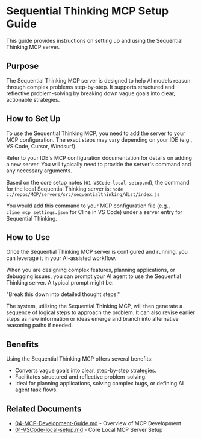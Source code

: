 # Sequential Thinking MCP Setup Guide

This guide provides instructions on setting up and using the Sequential Thinking MCP server.

## Purpose

The Sequential Thinking MCP server is designed to help AI models reason through complex problems step-by-step. It supports structured and reflective problem-solving by breaking down vague goals into clear, actionable strategies.

## How to Set Up

To use the Sequential Thinking MCP, you need to add the server to your MCP configuration. The exact steps may vary depending on your IDE (e.g., VS Code, Cursor, Windsurf).

Refer to your IDE's MCP configuration documentation for details on adding a new server. You will typically need to provide the server's command and any necessary arguments.

Based on the core setup notes (`01-VSCode-local-setup.md`), the command for the local Sequential Thinking server is:
`node c:/repos/MCP/servers/src/sequentialthinking/dist/index.js`

You would add this command to your MCP configuration file (e.g., `cline_mcp_settings.json` for Cline in VS Code) under a server entry for Sequential Thinking.

## How to Use

Once the Sequential Thinking MCP server is configured and running, you can leverage it in your AI-assisted workflow.

When you are designing complex features, planning applications, or debugging issues, you can prompt your AI agent to use the Sequential Thinking server. A typical prompt might be:

"Break this down into detailed thought steps."

The system, utilizing the Sequential Thinking MCP, will then generate a sequence of logical steps to approach the problem. It can also revise earlier steps as new information or ideas emerge and branch into alternative reasoning paths if needed.

## Benefits

Using the Sequential Thinking MCP offers several benefits:

*   Converts vague goals into clear, step-by-step strategies.
*   Facilitates structured and reflective problem-solving.
*   Ideal for planning applications, solving complex bugs, or defining AI agent task flows.

## Related Documents

*   [04-MCP-Development-Guide.md](./04-MCP-Development-Guide.md) - Overview of MCP Development
*   [01-VSCode-local-setup.md](./01-VSCode-local-setup.md) - Core Local MCP Server Setup
